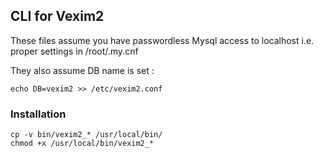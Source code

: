 
## CLI for Vexim2

These files assume you have passwordless Mysql access to localhost i.e. proper settings in /root/.my.cnf 

They also assume DB name is set :

```
echo DB=vexim2 >> /etc/vexim2.conf
```


### Installation

```
cp -v bin/vexim2_* /usr/local/bin/
chmod +x /usr/local/bin/vexim2_*
```

